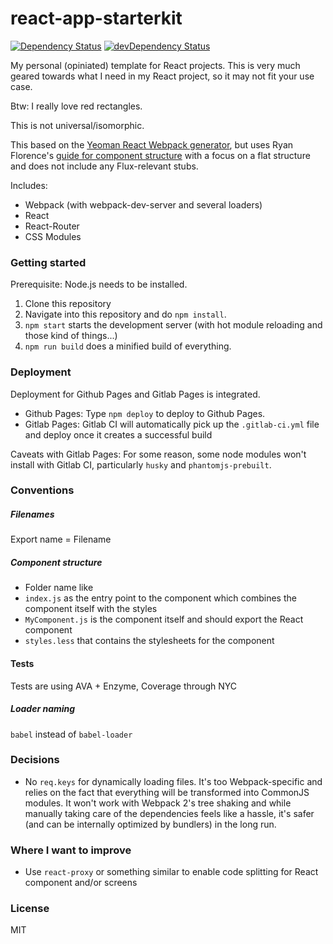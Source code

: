 # react-app-starterkit

[![Dependency Status](https://david-dm.org/frostney/react-app-starterkit.svg)](https://david-dm.org/frostney/react-app-starterkit)
[![devDependency Status](https://david-dm.org/frostney/react-app-starterkit/dev-status.svg)](https://david-dm.org/frostney/react-app-starterkit#info=devDependencies)

My personal (opiniated) template for React projects. This is very much geared towards what I need in my React project, so it may not fit your use case.

Btw: I really love red rectangles.

This is not universal/isomorphic.

This based on the [Yeoman React Webpack generator](https://github.com/newtriks/generator-react-webpack), but uses Ryan Florence's [guide for component structure](https://gist.github.com/ryanflorence/daafb1e3cb8ad740b346) with a focus on a flat structure and does not include any Flux-relevant stubs.

Includes:
- Webpack (with webpack-dev-server and several loaders)
- React
- React-Router
- CSS Modules

### Getting started
Prerequisite: Node.js needs to be installed.

1. Clone this repository
2. Navigate into this repository and do `npm install`.
3. `npm start` starts the development server (with hot module reloading and those kind of things...)
4. `npm run build` does a minified build of everything.

### Deployment
Deployment for Github Pages and Gitlab Pages is integrated.

- Github Pages: Type `npm deploy` to deploy to Github Pages.
- Gitlab Pages: Gitlab CI will automatically pick up the `.gitlab-ci.yml` file and deploy once it creates a successful build

Caveats with Gitlab Pages: For some reason, some node modules won't install with Gitlab CI, particularly `husky` and `phantomjs-prebuilt`.

### Conventions

##### Filenames
Export name = Filename

##### Component structure
- Folder name like
- `index.js` as the entry point to the component which combines the component itself with the styles
- `MyComponent.js` is the component itself and should export the React component
- `styles.less` that contains the stylesheets for the component

#### Tests
Tests are using AVA + Enzyme, Coverage through NYC

##### Loader naming
`babel` instead of `babel-loader`

### Decisions
- No `req.keys` for dynamically loading files. It's too Webpack-specific and relies on the fact that everything will be transformed into CommonJS modules. It won't work with Webpack 2's tree shaking and while manually taking care of the dependencies feels like a hassle, it's safer (and can be internally optimized by bundlers) in the long run.

### Where I want to improve
- Use `react-proxy` or something similar to enable code splitting for React component and/or screens

### License
MIT
